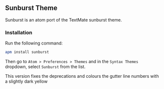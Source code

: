 ## Sunburst Theme

Sunburst is an atom port of the TextMate sunburst theme.

### Installation

Run the following command:

```sh
apm install sunburst
```

Then go to `Atom > Preferences > Themes` and in the `Syntax Themes` dropdown, select `Sunburst` from the list.


This version fixes the deprecations and colours the gutter line numbers with a slightly dark yellow
